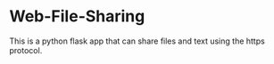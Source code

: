 # Web-File-Sharing
This is a python flask app that can share files and text using the https protocol.
